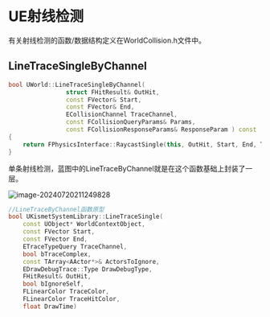 # UE射线检测

有关射线检测的函数/数据结构定义在WorldCollision.h文件中。

## LineTraceSingleByChannel

```c++
bool UWorld::LineTraceSingleByChannel(
				struct FHitResult& OutHit,
				const FVector& Start,
				const FVector& End,
				ECollisionChannel TraceChannel,
				const FCollisionQueryParams& Params, 
				const FCollisionResponseParams& ResponseParam ) const
{
	return FPhysicsInterface::RaycastSingle(this, OutHit, Start, End, TraceChannel, Params, ResponseParam, FCollisionObjectQueryParams::DefaultObjectQueryParam);
}
```

单条射线检测，蓝图中的LineTraceByChannel就是在这个函数基础上封装了一层。

![image-20240720211249828](C:/Users/25377/AppData/Roaming/Typora/typora-user-images/image-20240720211249828.png)

```c++
//LineTraceByChannel函数原型
bool UKismetSystemLibrary::LineTraceSingle(
    const UObject* WorldContextObject, 
    const FVector Start, 
    const FVector End, 
    ETraceTypeQuery TraceChannel, 
    bool bTraceComplex, 
    const TArray<AActor*>& ActorsToIgnore, 
    EDrawDebugTrace::Type DrawDebugType, 
    FHitResult& OutHit, 
    bool bIgnoreSelf, 
    FLinearColor TraceColor, 
    FLinearColor TraceHitColor, 
    float DrawTime)
```

